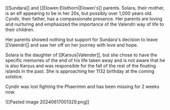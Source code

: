 [[Sundara]] and [[Elowen Elisthorn|Elowen's]] parents. Solara, their mother, is an elf appearing to be in her 20s, but possibly over 1,000 years old. Cyndir, their father, has a compassionate presence. Her parents are loving and nurturing and emphasized the importance of the Valendri way of life to their children. 

Her parents showed nothing but support for Sundara's decision to leave [[Valendri]] and saw her off on her journey with love and hope.

Solara is the daughter of [[Karsus|Valender]], but she chose to have the specific memories of the end of his life taken away and is not aware that he is also Karsus and was responsible for the fall of the rest of the floating islands in the past. She is approaching her 1132 birthday at the coming solstice. 

Cyndir was lost fighting the Phaerimm and has been missing for 2 weeks now. 

![[Pasted image 20240617001329.png]]